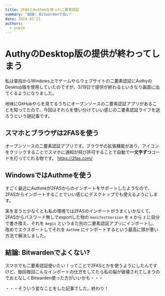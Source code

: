```yaml
---
title: 2FASとAuthmeを使った二要素認証
summary: "結論: Bitwardenで良い"
date: 2024-03-21
authors:
  - yupix
---
```


# AuthyのDesktop版の提供が終わってしまう

私は普段からWindows上でゲームやらウェブサイトの二要素認証にAuthyのDesktop版を使用していたのですが、3/19日で提供が終わるといきなり画面に出てくるようになりました。

地味にGitHubやらを見てるうちにオープンソースの二要素認証アプリがあることを知ってたので、今回はそれらを使い分けていい感じの二要素認証ライフを送ろうという謎記事です。

## スマホとブラウザは2FASを使う

オープンソースの二要素認証アプリです。ブラウザの拡張機能があり、アイコンをクリックすることでスマホに通知が飛び許可することで自動で**一文字ずつ**コードを打ってくれる物です。
https://2fas.com/

## WindowsではAuthmeを使う

すごく最近にAuthmeが2FASからのインポートをサポートしたようなので、2FASからインポートすることでいい感じにデスクトップでも使えるようにします。

実を言うと少なくとも私の環境では2FASのインポートがうまくいかなくて、2FASからパスワード無しでexportした物の `manifestVersion` を `4` から `3` に自分で書き換え、それを `Aegis` というまた別の二要素認証アプリにインポートし、改めてエクスポートしてそれを `Authme` にインポートするという最高に頭が悪い方法で解決しました。

## 結論: Bitwardenでよくない?

スマホでも二要素認証使いたい！ってことで2FASとかを使うようにしたんですけど、毎回毎回こんなインポートの仕方をしてたら私の脳が破壊されてしまうのでおとなしくBitwarden使った方がいいかも・・・

・・・そういう変なことをした記事でした。終わり！

